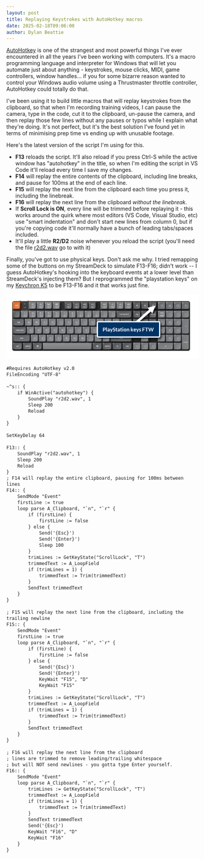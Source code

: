 ```yaml
---
layout: post
title: Replaying Keystrokes with AutoHotkey macros
date: 2025-02-18T09:06:00
author: Dylan Beattie
---
```

[AutoHotkey](https://autohotkey.com/) is one of the strangest and most powerful things I've ever encountered in all the years I've been working with computers. It's a macro programming language and interpreter for Windows that will let you automate just about anything - keystrokes, mouse clicks, MIDI, game controllers, window handles... if you for some bizarre reason wanted to control your Windows audio volume using a Thrustmaster throttle controller, AutoHotkey could totally do that.

I've been using it to build little macros that will replay keystrokes from the clipboard, so that when I'm recording training videos, I can pause the camera, type in the code, cut it to the clipboard, un-pause the camera, and then replay those few lines without any pauses or typos while I explain what they're doing. It's not perfect, but it's the best solution I've found yet in terms of minimising prep time vs ending up with unusable footage.

Here's the latest version of the script I'm using for this.

- **F13** reloads the script. It'll also reload if you press Ctrl-S while the active window has "autohotkey" in the title, so when I'm editing the script in VS Code it'll reload every time I save my changes.
- **F14** will replay the entire contents of the clipboard, including line breaks, and pause for 100ms at the end of each line.
- **F15** will replay the next line from the clipboard each time you press it, including the linebreak.
- **F16** will replay the next line from the clipboard _without the linebreak_.
- If **Scroll Lock is ON**, every line will be trimmed before replaying it - this works around the quirk where most editors (VS Code, Visual Studio, etc) use "smart indentation" and don't start new lines from column 0, but if you're copying code it'll normally have a bunch of leading tabs/spaces included.
- It'll play a little **R2/D2** noise whenever you reload the script (you'll need the file [r2d2.wav](/assets/r2d2.wav) go to with it)

Finally, you've got to use physical keys. Don't ask me why. I tried remapping some of the buttons on my StreamDeck to simulate F13-F16; didn't work -- I guess AutoHotkey's hooking into the keyboard events at a lower level than StreamDeck's injecting them? But I reprogrammed the "playstation keys" on my [Keychron K5](https://www.keychron.com/products/keychron-k5-max-qmk-via-wireless-custom-mechanical-keyboard) to be F13-F16 and it that works just fine.

![A Keychron K5 mechanical keyboard showing the extended function key cluster labelled as \\"PlayStation keys\\"](/images/posts/keychron-k5-playstation-keys.png)

```
#Requires AutoHotkey v2.0
FileEncoding "UTF-8"

~^s:: {
    if WinActive("autohotkey") {
        SoundPlay "r2d2.wav", 1
        Sleep 200
        Reload
    }
}

SetKeyDelay 64  

F13:: {
    SoundPlay "r2d2.wav", 1
    Sleep 200
    Reload
}
; F14 will replay the entire clipboard, pausing for 100ms between lines
F14:: {
    SendMode "Event"
    firstLine := true
    loop parse A_Clipboard, "`n", "`r" {
        if (firstLine) {
            firstLine := false
        } else {
            Send('{Esc}')
            Send('{Enter}')
            Sleep 100
        }
        trimLines := GetKeyState("ScrollLock", "T")
        trimmedText := A_LoopField
        if (trimLines = 1) {
            trimmedText := Trim(trimmedText)
        }
        SendText trimmedText
    }
}

; F15 will replay the next line from the clipboard, including the trailing newline
F15:: {
    SendMode "Event"
    firstLine := true
    loop parse A_Clipboard, "`n", "`r" {
        if (firstLine) {
            firstLine := false
        } else {
            Send('{Esc}')
            Send('{Enter}')
            KeyWait "F15", "D"
            KeyWait "F15"
        }
        trimLines := GetKeyState("ScrollLock", "T")
        trimmedText := A_LoopField
        if (trimLines = 1) {
            trimmedText := Trim(trimmedText)
        }
        SendText trimmedText
    }
}

; F16 will replay the next line from the clipboard 
; lines are trimmed to remove leading/trailing whitespace
; but will NOT send newlines - you gotta type Enter yourself.
F16:: {
    SendMode "Event"
    loop parse A_Clipboard, "`n", "`r" {
        trimLines := GetKeyState("ScrollLock", "T")
        trimmedText := A_LoopField
        if (trimLines = 1) {
            trimmedText := Trim(trimmedText)
        }
        SendText trimmedText
        Send('{Esc}')
        KeyWait "F16", "D"
        KeyWait "F16"    
    }
}
```
